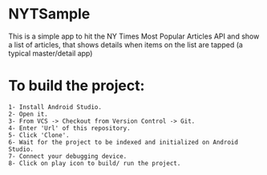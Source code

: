 # NYTSample
This is a simple app to hit the NY Times Most Popular Articles API and show a list of articles, that shows details when items on the list are tapped (a typical master/detail app)
# To build the project:
```
1- Install Android Studio.
2- Open it.
3- From VCS -> Checkout from Version Control -> Git.
4- Enter 'Url' of this repository.
5- Click 'Clone'.
6- Wait for the project to be indexed and initialized on Android Studio.
7- Connect your debugging device.
8- Click on play icon to build/ run the project.
```